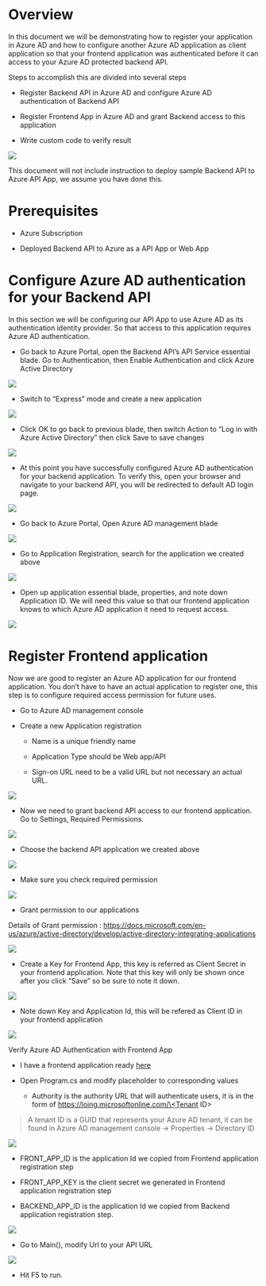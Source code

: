 Overview
========

In this document we will be demonstrating how to register your application in
Azure AD and how to configure another Azure AD application as client application
so that your frontend application was authenticated before it can access to your
Azure AD protected backend API.

Steps to accomplish this are divided into several steps

-   Register Backend API in Azure AD and configure Azure AD authentication of
    Backend API

-   Register Frontend App in Azure AD and grant Backend access to this
    application

-   Write custom code to verify result

![](media/c0fe55e51b01d0cdc1afa4126ec40869.png)

This document will not include instruction to deploy sample Backend API to Azure
API App, we assume you have done this.

Prerequisites
=============

-   Azure Subscription

-   Deployed Backend API to Azure as a API App or Web App

Configure Azure AD authentication for your Backend API
======================================================

In this section we will be configuring our API App to use Azure AD as its
authentication identity provider. So that access to this application requires
Azure AD authentication.

-   Go back to Azure Portal, open the Backend API’s API Service essential blade.
    Go to Authentication, then Enable Authentication and click Azure Active
    Directory

![](media/1a603dee9e844c616a0df1b01c192bb5.png)

-   Switch to “Express” mode and create a new application

![](media/339cdff7b09d6bbbaf62743fbda7df69.png)

-   Click OK to go back to previous blade, then switch Action to “Log in with
    Azure Active Directory” then click Save to save changes

![](media/21cdaf1732efffb7596c9b37f163f0ef.png)

-   At this point you have successfully configured Azure AD authentication for
    your backend application. To verify this, open your browser and navigate to
    your backend API, you will be redirected to default AD login page.

![](media/0059805a4cdee0baae11f68a3cfc274c.png)

-   Go back to Azure Portal, Open Azure AD management blade

![](media/e487d4531301b398dca38eb93aa46aec.png)

-   Go to Application Registration, search for the application we created above

![](media/7be07c41e8fb5923a7165a2031b3201d.png)

-   Open up application essential blade, properties, and note down Application
    ID. We will need this value so that our frontend application knows to which
    Azure AD application it need to request access.

![](media/227c26d0fcf53d5f21aa4211822e97bf.png)

Register Frontend application
=============================

Now we are good to register an Azure AD application for our frontend
application. You don’t have to have an actual application to register one, this
step is to configure required access permission for future uses.

-   Go to Azure AD management console

-   Create a new Application registration

    -   Name is a unique friendly name

    -   Application Type should be Web app/API

    -   Sign-on URL need to be a valid URL but not necessary an actual URL.

![](media/95d0f99e221b69ba648c57a39ab62616.png)

-   Now we need to grant backend API access to our frontend application. Go to
    Settings, Required Permissions.

![](media/76c7d40889d24320835522d6c77eb2f2.png)

-   Choose the backend API application we created above

![](media/501f148a40fc2e7fa8ea449ddcd1b915.png)

-   Make sure you check required permission

![](media/eec4b40620b0556b8ce08a7616abd734.png)

-   Grant permission to our applications

Details of Grant permission :
<https://docs.microsoft.com/en-us/azure/active-directory/develop/active-directory-integrating-applications>

![](media/49674849b53b5e12ebe5251c49bece52.png)

-   Create a Key for Frontend App, this key is referred as Client Secret in your
    frontend application. Note that this key will only be shown once after you
    click “Save” so be sure to note it down.

![](media/193e179d4c3cc9fd6b13396e020323b7.png)

-   Note down Key and Application Id, this will be refered as Client ID in your
    frontend application

![](media/77ec6565f00e5e37f0d0e753a80e08f3.png)

Verify Azure AD Authentication with Frontend App

-   I have a frontend application ready [here](../source/EAIFrontEndApp)

-   Open Program.cs and modify placeholder to corresponding values

    -   Authority is the authority URL that will authenticate users, it is in
        the form of
        [https://loing.microsoftonline.com/\<Tenant](https://loing.microsoftonline.com/%3cTenant)
        ID\>

>   A tenant ID is a GUID that represents your Azure AD tenant, it can be found
>   in Azure AD management console -\> Properties -\> Directory ID

![](media/c275bcaaee45684370c3633f20bfa4ab.png)

-   FRONT_APP_ID is the application Id we copied from Frontend application
    registration step

-   FRONT_APP_KEY is the client secret we generated in Frontend application
    registration step

-   BACKEND_APP_ID is the application Id we copied from Backend application
    registration step.

![](media/e4b7b9f24ae4d1813ba99dbff90e988f.png)

-   Go to Main(), modify Url to your API URL

![](media/5e53da9b8b7411a6b41f4d8fe83b68e1.png)

-   Hit F5 to run.
